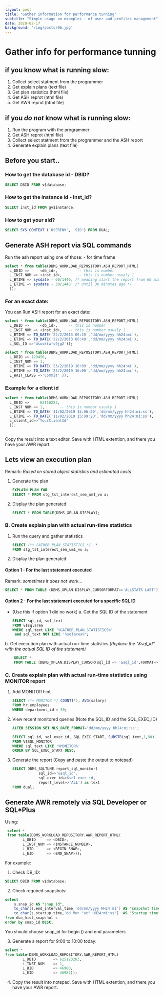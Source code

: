```yaml
---   
layout: post
title: "Gather information for performance tunning"
subtitle: "Simple usage an examples - of user and profiles management"
date: 2020-02-17
background: '/img/posts/06.jpg'
---  
```

# Gather info for performance tunning
## if you know what is running slow:
1. Collect select statment from the programmer
2. Get explain plans (text file)
3. Get plan statistics (html file)
4. Get ASH reprot (html file)
5. Get AWR reprot (html file)


## if you *do not* know what is running slow:
1. Run the program with the programmer
2. Get ASH reprot (html file)
3. Collect select statment from the programmer and the ASH report
4. Generate explain plans (text file)


## Before you start..

### How to get the database id - DBID?
```sql
SELECT DBID FROM v$database;
```

### How to get the instance id - inst_id?
```sql
SELECT inst_id FROM gv$instance;
```

### How to get your sid?
```sql
SELECT SYS_CONTEXT ('USERENV', 'SID') FROM DUAL;
```

## Generate ASH report via SQL commands
Run the ash report using one of those: 
	- for time frame
```sql
select * from table(DBMS_WORKLOAD_REPOSITORY.ASH_REPORT_HTML(
  L_DBID =>     <db_id>,         -- this is number
  L_INST_NUM => <inst_id>,       -- this is number usualy 1
  L_BTIME => sysdate - 60/1440, /* meaning start the report from 60 minutes ago */
  L_ETIME => sysdate - 30/1440  /* Until 30 minutes ago */
  ));
```
### For an exact date:
You can Run ASH report for an exact date:
```sql
select * from table(DBMS_WORKLOAD_REPOSITORY.ASH_REPORT_HTML(
  L_DBID =>     <db_id>,     -- this is number
  L_INST_NUM => <inst_id>,   -- this is number usualy 1
  L_BTIME => TO_DATE('22/2/2013 06:20','dd/mm/yyyy hh24:mi'),
  L_ETIME => TO_DATE('22/2/2013 06:40','dd/mm/yyyy hh24:mi'),
  L_SQL_ID =>'4susktwfs9jg2'));

select * from table(DBMS_WORKLOAD_REPOSITORY.ASH_REPORT_HTML(
  L_DBID => 123456, 
  L_INST_NUM => 1,  
  L_BTIME => TO_DATE('23/2/2019 10:00','dd/mm/yyyy hh24:mi'),
  L_ETIME => TO_DATE('23/2/2019 16:00','dd/mm/yyyy hh24:mi'),
  L_WAIT_CLASS =>'Commit' ));
```
### Example for a client id
```sql
select * from table(DBMS_WORKLOAD_REPOSITORY.ASH_REPORT_HTML(
  L_DBID =>     62116283,         
  L_INST_NUM => 1,       -- this is number usualy 1
  L_BTIME => TO_DATE('11/02/2019 15:06:20','dd/mm/yyyy hh24:mi:ss'),
  L_ETIME => TO_DATE('11/02/2019 15:09:20','dd/mm/yyyy hh24:mi:ss'),
  L_client_id=>'YourClientId'
  ));
 
```

Copy the result into a text editor. Save with HTML extention, and there you have your AWR report.


## Lets view an execution plan 
Remark: *Based on stored object statistics and estimated costs*
1. Generate the plan
    ```sql
    EXPLAIN PLAN FOR
    SELECT * FROM stg_tst_interest_sem_um1_vu a;
    ```

2. Display the plan generated
    ```sql
    SELECT * FROM TABLE(DBMS_XPLAN.DISPLAY);
    ```


### B. Create explain plan with actual run-time statistics
1. Run the query and gather statistics
    ```sql
    SELECT /*+ GATHER_PLAN_STATISTICS */  * 
    FROM stg_tst_interest_sem_um1_vu a;
    ```

2. Display the plan generated
#### Option 1 - For the last statement executed
Remark: *sometimes it does not work...*
```sql
SELECT * FROM TABLE (DBMS_XPLAN.DISPLAY_CURSORFORMAT=>'ALLSTATS LAST'));
```

#### Option 2 - For the last statement executed for a specific SQL ID
* (Use this if option 1 did no work)
a. Get the SQL ID of the statement
    ```sql
    SELECT sql_id, sql_text 
    FROM v$sqlarea 
    WHERE sql_text LIKE '%GATHER_PLAN_STATISTICS%' 
     and sql_text NOT LIKE '%sqlarea%';
    ```
b. Get execution plan with actual run-time statistics
    *(Replace the "&sql_id" with the actual SQL ID of the statement)*
```sql
    SELECT * 
    FROM TABLE (DBMS_XPLAN.DISPLAY_CURSOR(sql_id => '&sql_id',FORMAT=>'ALLSTATS LAST'));
```

### C. Create explain plan with actual run-time statistics using MONITOR report
1. Add MONITOR hint
    ```sql
    SELECT /*+ MONITOR */ COUNT(*), AVG(salary)
    FROM hr.employees
    WHERE department_id = 50;
    ```

2. View recent monitored queries
  (Note the SQL_ID and the SQL_EXEC_ID)
    ```sql
    ALTER SESSION SET NLS_DATE_FORMAT='dd/mm/yyyy hh24:mi:ss';
   
    SELECT sql_id, sql_exec_id, SQL_EXEC_START, SUBSTR(sql_text,1,80)
    FROM V$SQL_MONITOR
    WHERE sql_text LIKE '%MONITOR%'
    ORDER BY SQL_EXEC_START DESC;
    ```

3. Generate the report 
  (Copy and paste the output to notepad)
    ```sql
    SELECT DBMS_SQLTUNE.report_sql_monitor(
                sql_id=>'&sql_id', 
                sql_exec_id=>&sql_exec_id, 
                report_level=>'ALL') as text 
    FROM dual;
    ```

## Generate AWR remotely via SQL Developer or SQL*Plus

Using: 
```sql
 select * 
 from table(DBMS_WORKLOAD_REPOSITORY.AWR_REPORT_HTML(
		L_DBID     => <DBID>, 
		L_INST_NUM => <INSTANCE_NUMBER>, 
		L_BID      => <BEGIN_SNAP>, 
		L_EID      => <END_SNAP>));
```

For example:
1. Check DB_ID:
```sql
SELECT DBID FROM v$database;
```

2. Check required snapshots:
```sql
select 
	s.snap_id AS "snap_id",  
	to_char(s.end_interval_time,'dd/mm/yyyy HH24:mi') AS "snapshot time",
	to_char(s.startup_time,'dd Mon "at" HH24:mi:ss')  AS "Startup time"
from dba_hist_snapshot s
order by snap_id DESC;
```
You should choose snap_id for begin () and end parameters

3. Generate a report for 9:00 to 10:00 today:
```sql 
select * 
from table(DBMS_WORKLOAD_REPOSITORY.AWR_REPORT_HTML(
        L_DBID        => 625123283, 
        L_INST_NUM    => 1, 
        L_BID         => 46980, 
        L_EID         => 46982));
```

4. Copy the result into notepad. Save with HTML extention, and there you have your AWR report.


